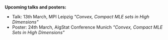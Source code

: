 **Upcoming talks and posters:**
* Talk: 13th March, MPI Leipzig *"Convex, Compact MLE sets in High Dimensions"*
* Poster: 24th March, AlgStat Conference Munich *"Convex, Compact MLE Sets in High Dimensions"*

